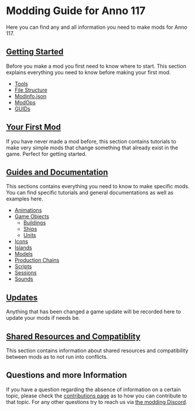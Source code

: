 # Modding Guide for Anno 117
Here you can find any and all information you need to make mods for Anno 117.
## [Getting Started](./01-getting-started)
Before you make a mod you first need to know where to start. This section explains everything you need to know before making your first mod.

- [Tools](./01-getting-started/tools.md)
- [File Structure](./01-getting-started/structure.md)
- [Modinfo.json](./01-getting-started/modinfo.md)
- [ModOps](./01-getting-started/modops.md)
- [GUIDs](./01-getting-started/guids.md)

## [Your First Mod](./02-your-first-mod)
If you have never made a mod before, this section contains tutorials to make very simple mods that change something that already exist in the game. Perfect for getting started.



## [Guides and Documentation](./03-guides-and-documentation)
This sections contains everything you need to know to make specific mods. You can find specific tutorials and general documentations as well as examples here.

- [Animations](./03-guides-and-docs/animations)
- [Game Objects](./03-guides-and-docs/game-objects)
    - [Buildings](./03-guides-and-docs/game-objects/buildings)
    - [Ships](./03-guides-and-docs/game-objects/ships)
    - [Units](./03-guides-and-docs/game-objects/units)
- [Icons](./03-guides-and-docs/icons)
- [Islands](./03-guides-and-documentation/islands)
- [Models](./03-guides-and-docs/models)
- [Production Chains](./03-guides-and-docs/productions-chains)
- [Scripts](./03-guides-and-docs/scripts)
- [Sessions](./03-guides-and-docs/sessions)
- [Sounds](./03-guides-and-docs/sounds)

## [Updates](./04-updates)
Anything that has been changed a game update will be recorded here to update your mods if needs be.

## [Shared Resources and Compatiblity](./05-shared-resources)
This section contains information about shared resources and compatibility between mods as to not run into conflicts.

## Questions and more Information

If you have a question regarding the absence of information on a certain topic, please check the [contributions page](./CONTRIBUTING.md) as to how you can contribute to that topic.
For any other questions try to reach us via [the modding Discord](https://discord.gg/AVxV49Mp).
